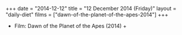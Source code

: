+++
date = "2014-12-12"
title = "12 December 2014 (Friday)"
layout = "daily-diet"
films = ["dawn-of-the-planet-of-the-apes-2014"]
+++


* Film: Dawn of the Planet of the Apes (2014) +